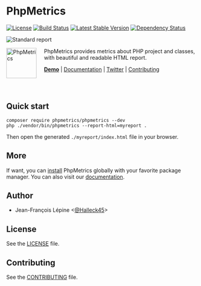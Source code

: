 # PhpMetrics


[![License](https://poser.pugx.org/phpmetrics/phpmetrics/license.svg)](https://packagist.org/packages/phpmetrics/phpmetrics)
[![Build Status](https://secure.travis-ci.org/phpmetrics/PhpMetrics.svg)](http://travis-ci.org/phpmetrics/PhpMetrics)
[![Latest Stable Version](https://poser.pugx.org/phpmetrics/phpmetrics/v/stable.svg)](https://packagist.org/packages/phpmetrics/phpmetrics)
[![Dependency Status](https://www.versioneye.com/user/projects/534fe1f9fe0d0774a8000815/badge.svg)](https://www.versioneye.com/user/projects/534fe1f9fe0d0774a8000815)


![Standard report](https://github.com/phpmetrics/PhpMetrics/raw/master/doc/overview.png)


<img src="https://phpmetrics.org/imagesmetrics-maintenability.png" height="80px" alt="PhpMetrics" align="left" style="margin-right:20px"/>

PhpMetrics provides metrics about PHP project and classes, with beautiful and readable HTML report. 

<b>[Demo](http://www.phpmetrics.org/report/latest/index.html)</b> | [Documentation](http://www.phpmetrics.org/documentation/index.html) | [Twitter](https://twitter.com/Halleck45) | [Contributing](https://github.com/phpmetrics/PhpMetrics/blob/master/doc/contributing.md)

<br/><br/>


## Quick start

    composer require phpmetrics/phpmetrics --dev
    php ./vendor/bin/phpmetrics --report-html=myreport .
    
Then open the generated `./myreport/index.html` file in your browser. 

## More

If want, you can [install](https://github.com/phpmetrics/PhpMetrics/blob/master/doc/installation.md) PhpMetrics globally with your favorite package manager. You can also visit our [documentation](http://www.phpmetrics.org/documentation/index.html).

## Author

+ Jean-François Lépine <[@Halleck45](https://twitter.com/Halleck45)>

## License

See the [LICENSE](LICENSE) file.

## Contributing

See the [CONTRIBUTING](doc/contributing.md) file.